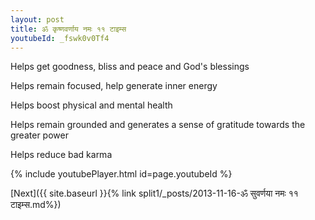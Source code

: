 ```yaml
---
layout: post
title: ॐ कृष्णवर्णाय नमः ११ टाइम्स
youtubeId: _fswk0v0Tf4
---
```

 
 
Helps get goodness, bliss and peace and God's blessings
 
Helps remain focused, help generate inner energy 
 
Helps boost physical and mental health 
 
Helps remain grounded and generates a sense of gratitude towards the greater power 
 
Helps reduce bad karma
 
 
 
 


{% include youtubePlayer.html id=page.youtubeId %}
 
[Next]({{ site.baseurl }}{% link  split1/_posts/2013-11-16-ॐ सुवर्णया नमः ११ टाइम्स.md%})
 
